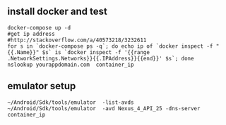 ## install docker and test

    docker-compose up -d
    #get ip address
    #http://stackoverflow.com/a/40573218/3232611
    for s in `docker-compose ps -q`; do echo ip of `docker inspect -f "{{.Name}}" $s` is `docker inspect -f '{{range .NetworkSettings.Networks}}{{.IPAddress}}{{end}}' $s`; done    
    nslookup yourappdomain.com  container_ip

## emulator setup

    ~/Android/Sdk/tools/emulator  -list-avds
    ~/Android/Sdk/tools/emulator  -avd Nexus_4_API_25 -dns-server container_ip
